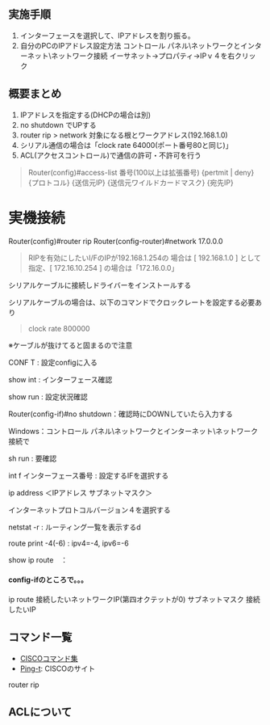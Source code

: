 ## 実施手順
1. インターフェースを選択して、IPアドレスを割り振る。
2. 自分のPCのIPアドレス設定方法
コントロール パネル\\ネットワークとインターネット\\ネットワーク接続
イーサネット→プロパティ→IPｖ４を右クリック

## 概要まとめ
1. IPアドレスを指定する(DHCPの場合は別)
2. no shutdown でUPする
3. router rip > network 対象になる根とワークアドレス(192.168.1.0)
4. シリアル通信の場合は「clock rate 64000(ポート番号80と同じ)」
5. ACL(アクセスコントロール)で通信の許可・不許可を行う
> Router(config)#access-list 番号(100以上は拡張番号) {pertmit | deny} {プロトコル} {送信元IP} {送信元ワイルドカードマスク} {宛先IP}

# 実機接続
Router(config)#router rip
Router(config-router)#network 17.0.0.0
> RIPを有効にしたいI/FのIPが192.168.1.254の
場合は [ 192.168.1.0 ] として指定、[ 172.16.10.254 ] の場合は「172.16.0.0」

シリアルケーブルに接続しドライバーをインストールする

シリアルケーブルの場合は、以下のコマンドでクロックレートを設定する必要あり
> clock rate 800000

※ケーブルが抜けてると固まるので注意

CONF T : 設定configに入る

show int : インターフェース確認

show run : 設定状況確認

Router(config-if)#no shutdown：確認時にDOWNしていたら入力する

Windows：コントロール パネル\\ネットワークとインターネット\\ネットワーク接続で

sh run : 要確認

int f インターフェース番号 : 設定するIFを選択する

ip address ＜IPアドレス サブネットマスク＞

インターネットプロトコルバージョン４を選択する

netstat -r :  ルーティング一覧を表示するd

route print -4(-6) : ipv4=-4, ipv6=-6

show ip route　：

#### config-ifのところで。。。
ip route 接続したいネットワークIP(第四オクテットが0) サブネットマスク 接続したいIP

## コマンド一覧
* [CISCOコマンド集](https://ping-t.com/modules/cisco/?Cisco%A5%B3%A5%DE%A5%F3%A5%C9%BD%B8)
* [Ping-t](https://ping-t.com/): CISCOのサイト


router rip

## ACLについて
